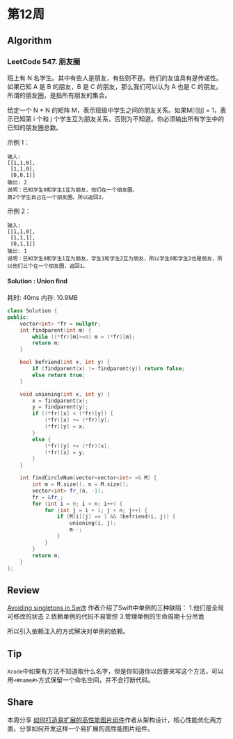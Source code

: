 # 第12周

## Algorithm

### LeetCode 547. 朋友圈

班上有 N 名学生。其中有些人是朋友，有些则不是。他们的友谊具有是传递性。如果已知 A 是 B 的朋友，B 是 C 的朋友，那么我们可以认为 A 也是 C 的朋友。所谓的朋友圈，是指所有朋友的集合。

给定一个 N * N 的矩阵 M，表示班级中学生之间的朋友关系。如果M[i][j] = 1，表示已知第 i 个和 j 个学生互为朋友关系，否则为不知道。你必须输出所有学生中的已知的朋友圈总数。

示例 1：

```
输入: 
[[1,1,0],
 [1,1,0],
 [0,0,1]]
输出: 2 
说明：已知学生0和学生1互为朋友，他们在一个朋友圈。
第2个学生自己在一个朋友圈。所以返回2。
```

示例 2：

```
输入: 
[[1,1,0],
 [1,1,1],
 [0,1,1]]
输出: 1
说明：已知学生0和学生1互为朋友，学生1和学生2互为朋友，所以学生0和学生2也是朋友，所以他们三个在一个朋友圈，返回1。
```



#### Solution : Union find	

耗时: 40ms
内存: 10.9MB

```cpp
class Solution {
public:
    vector<int> *fr = nullptr;
    int findparent(int m) {
        while ((*fr)[m]>=0) m = (*fr)[m];
        return m;
    }

    bool befriend(int x, int y) {
        if (findparent(x) != findparent(y)) return false;
        else return true;
    }

    void unioning(int x, int y) {
        x = findparent(x);
        y = findparent(y);
        if ((*fr)[x] < (*fr)[y]) {
            (*fr)[x] += (*fr)[y];
            (*fr)[y] = x;
        }
        else {
            (*fr)[y] += (*fr)[x];
            (*fr)[x] = y;
        }
    }

    int findCircleNum(vector<vector<int> >& M) {
        int m = M.size(), n = M.size();
        vector<int> fr_(n, -1);
        fr = &fr_;
        for (int i = 0; i < n; i++) {
            for (int j = i + 1; j < n; j++) {
                if (M[i][j] == 1 && !befriend(i, j)) {
                    unioning(i, j);
                    m--;
                }
            }
        }
        return m;
    }
};
```


## Review

[Avoiding singletons in Swift](https://www.swiftbysundell.com/posts/avoiding-singletons-in-swift)
作者介绍了Swift中单例的三种缺陷：
1.他们是全局可修改的状态
2.依赖单例的代码不易管控
3.管理单例的生命周期十分吊诡

所以引入依赖注入的方式解决对单例的依赖。

## Tip

`Xcode`中如果有方法不知道取什么名字，但是你知道你以后要来写这个方法，可以用`<#name#>`方式保留一个命名空间，并不会打断代码。

## Share

本周分享 [如何打造易扩展的高性能图片组件](https://zhuanlan.zhihu.com/p/26955368?utm_medium=social&utm_source=weibo2)作者从架构设计，核心性能优化两方面，分享如何开发这样一个易扩展的高性能图片组件。



